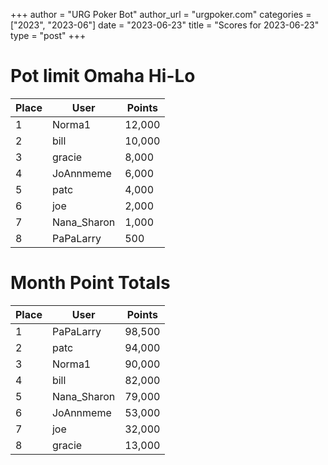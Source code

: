 +++
author = "URG Poker Bot"
author_url = "urgpoker.com"
categories = ["2023", "2023-06"]
date = "2023-06-23"
title = "Scores for 2023-06-23"
type = "post"
+++
# Pot limit Omaha Hi-Lo

| Place | User | Points |
|-------|------|--------|
| 1 | Norma1 | 12,000 |
| 2 | bill | 10,000 |
| 3 | gracie | 8,000 |
| 4 | JoAnnmeme | 6,000 |
| 5 | patc | 4,000 |
| 6 | joe | 2,000 |
| 7 | Nana_Sharon | 1,000 |
| 8 | PaPaLarry | 500 |

# Month Point Totals

| Place | User | Points |
|-------|------|--------|
| 1 | PaPaLarry | 98,500 |
| 2 | patc | 94,000 |
| 3 | Norma1 | 90,000 |
| 4 | bill | 82,000 |
| 5 | Nana_Sharon | 79,000 |
| 6 | JoAnnmeme | 53,000 |
| 7 | joe | 32,000 |
| 8 | gracie | 13,000 |
